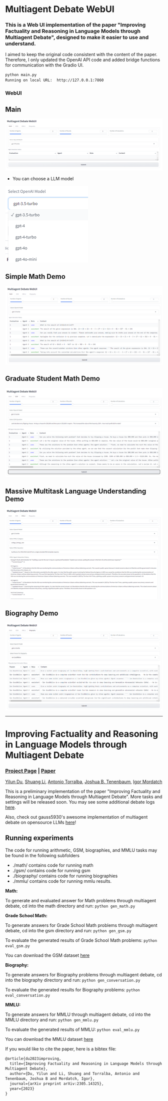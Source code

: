 # Multiagent Debate WebUI

### This is a Web UI implementation of the paper "Improving Factuality and Reasoning in Language Models through Multiagent Debate", designed to make it easier to use and understand.

I aimed to keep the original code consistent with the content of the paper. Therefore, I only updated the OpenAI API code and added bridge functions for communication with the Gradio UI.

```bash
python main.py
Running on local URL:  http://127.0.0.1:7860
```

### WebUI
**Main**
---
![WebUI Main](docs/screenshot1.png)

- You can choose a LLM model

![Model](docs/screenshot6.png)

**Simple Math Demo**
---
![Math](docs/screenshot2.png)

**Graduate Student Math Demo**
---
![GSM](docs/screenshot3.png)

**Massive Multitask Language Understanding Demo**
---
![MMLU](docs/screenshot4.png)

**Biography Demo**
---
![BIO](docs/screenshot5.png)


---
# Improving Factuality and Reasoning in Language Models through Multiagent Debate

### [Project Page](https://composable-models.github.io/llm_debate/) | [Paper](https://arxiv.org/abs/2305.14325) 

[Yilun Du](https://yilundu.github.io/),
[Shuang Li](https://people.csail.mit.edu/lishuang/),
[Antonio Torralba](https://groups.csail.mit.edu/vision/torralbalab),
[Joshua B. Tenenbaum](https://scholar.google.com/citations?user=rRJ9wTJMUB8C&hl=en),
[Igor Mordatch](https://scholar.google.com/citations?user=Vzr1RukAAAAJ&hl=en)

This is a preliminary implementation of the paper "Improving Factuality and Reasoning in Language Models through Multiagent Debate". More tasks and settings will be released soon. 
You may see some additional debate logs [here](https://www.dropbox.com/sh/6kq5ixfnf4zqk09/AABezsYsBhgg1IQAZ12yQ43_a?dl=0).

Also, check out gauss5930's awesome implementation of multiagent debate on opensource LLMs [here](https://github.com/gauss5930/LLM-Agora)!

## Running experiments

The code for running arithmetic, GSM, biographies, and MMLU tasks may be found in the following subfolders

* ./math/ contains code for running math
* ./gsm/ contains code for running gsm
* ./biography/ contains code for running biographies
* ./mmlu/ contains code for running mmlu results.

**Math:**

To generate and evaluated answer for Math problems through multiagent debate, cd into the math directory and run:
	`python gen_math.py`
	
**Grade School Math:**

To generate answers for Grade School Math problems through multiagent debate, cd into the gsm directory and run:
	`python gen_gsm.py`

To evaluate the generated results of Grade School Math problems:
	`python eval_gsm.py`
	
You can download the GSM dataset [here](https://github.com/openai/grade-school-math)


**Biography:**

To generate answers for Biography problems through multiagent debate, cd into the biography directory and run:
	`python gen_conversation.py`

To evaluate the generated results for Biography problems:
	`python eval_conversation.py`
	
**MMLU:**

To generate answers for MMLU through multiagent debate, cd into the MMLU directory and run:
	`python gen_mmlu.py`

To evaluate the generated results of MMLU:
	`python eval_mmlu.py`
	
You can download the MMLU dataset [here](https://github.com/hendrycks/test)

If you would like to cite the paper, here is a bibtex file:
```
@article{du2023improving,
  title={Improving Factuality and Reasoning in Language Models through Multiagent Debate},
  author={Du, Yilun and Li, Shuang and Torralba, Antonio and Tenenbaum, Joshua B and Mordatch, Igor},
  journal={arXiv preprint arXiv:2305.14325},
  year={2023}
}
```
